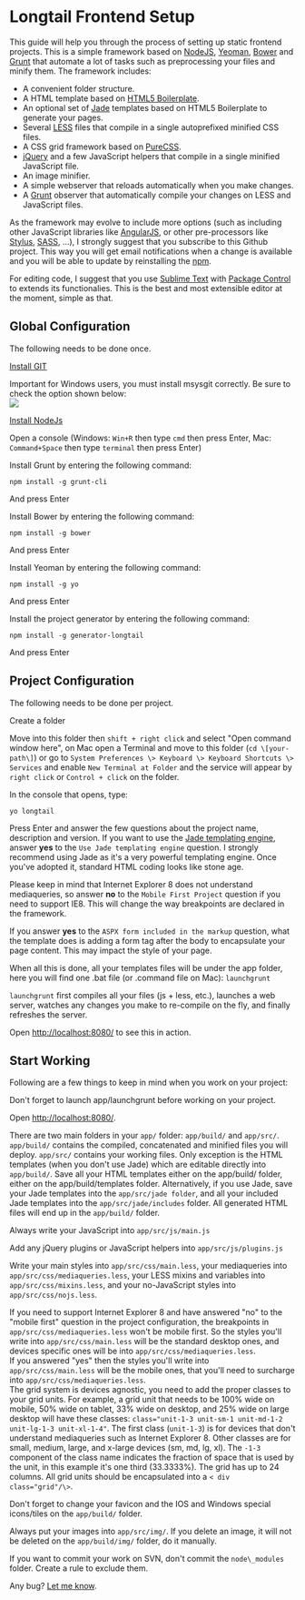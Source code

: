 # Longtail Frontend Setup 

This guide will help you through the process of setting up static frontend projects. This is a simple framework based on [NodeJS][0], [Yeoman][1], [Bower][2] and [Grunt][3] that automate a lot of tasks such as preprocessing your files and minify them. The framework includes:

* A convenient folder structure.
* A HTML template based on [HTML5 Boilerplate][4].
* An optional set of [Jade][5] templates based on HTML5 Boilerplate to generate your pages.
* Several [LESS][6] files that compile in a single autoprefixed minified CSS files.
* A CSS grid framework based on [PureCSS][7].
* [jQuery][8] and a few JavaScript helpers that compile in a single minified JavaScript file.
* An image minifier.
* A simple webserver that reloads automatically when you make changes.
* A [Grunt][3] observer that automatically compile your changes on LESS and JavaScript files.

As the framework may evolve to include more options (such as including other JavaScript libraries like [AngularJS][9], or other pre-processors like [Stylus][10], [SASS][11], ...), I strongly suggest that you subscribe to this Github project. This way you will get email notifications when a change is available and you will be able to update by reinstalling the [npm][13].

For editing code, I suggest that you use [Sublime Text][14] with [Package Control][15] to extends its functionalies. This is the best and most extensible editor at the moment, simple as that.

## Global Configuration

The following needs to be done once.

[Install GIT][16]  

Important for Windows users, you must install msysgit correctly. Be sure to check the option shown below:  
![](http://demo.longtail.com.au/frontend/img/build/mysgit.png)

[Install NodeJs][0]

Open a console (Windows: `Win+R` then type `cmd` then press Enter, Mac: `Command+Space` then type `terminal` then press Enter)

Install Grunt by entering the following command:

    npm install -g grunt-cli

 And press Enter

Install Bower by entering the following command:

    npm install -g bower

 And press Enter

Install Yeoman by entering the following command:

    npm install -g yo

 And press Enter

Install the project generator by entering the following command:

    npm install -g generator-longtail

And press Enter

## Project Configuration

The following needs to be done per project.


Create a folder


Move into this folder then `shift + right click` and select "Open command window here", on Mac open a Terminal and move to this folder (`cd \[your-path\]`) or go to `System Preferences \> Keyboard \> Keyboard Shortcuts \> Services` and enable `New Terminal at Folder` and the service will appear by `right click` or `Control + click` on the folder.


In the console that opens, type:

	yo longtail

Press Enter and answer the few questions about the project name, description and version. If you want to use the [Jade templating engine][5], answer **yes** to the `Use Jade templating engine` question. I strongly recommend using Jade as it's a very powerful templating engine. Once you've adopted it, standard HTML coding looks like stone age.

Please keep in mind that Internet Explorer 8 does not understand mediaqueries, so answer **no** to the `Mobile First Project` question if you need to support IE8\. This will change the way breakpoints are declared in the framework.

If you answer **yes** to the `ASPX form included in the markup` question, what the template does is adding a form tag after the body to encapsulate your page content. This may impact the style of your page.

When all this is done, all your templates files will be under the app folder, here you will find one .bat file (or .command file on Mac): `launchgrunt`

`launchgrunt` first compiles all your files (js + less, etc.), launches a web server, watches any changes you make to re-compile on the fly, and finally refreshes the server.

Open [http://localhost:8080/][17] to see this in action.

## Start Working

Following are a few things to keep in mind when you work on your project:


Don't forget to launch app/launchgrunt before working on your project.

Open [http://localhost:8080/][17].

There are two main folders in your `app/` folder: `app/build/` and `app/src/`. `app/build/` contains the compiled, concatenated and minified files you will deploy. `app/src/` contains your working files. Only exception is the HTML templates (when you don't use Jade) which are editable directly into `app/build/`. Save all your HTML templates either on the app/build/ folder, either on the app/build/templates folder. 
Alternatively, if you use Jade, save your Jade templates into the `app/src/jade folder`, and all your included Jade templates into the `app/src/jade/includes` folder. All generated HTML files will end up in the `app/build/` folder.

Always write your JavaScript into `app/src/js/main.js`

Add any jQuery plugins or JavaScript helpers into `app/src/js/plugins.js`

Write your main styles into `app/src/css/main.less`, your mediaqueries into `app/src/css/mediaqueries.less`, your LESS mixins and variables into `app/src/css/mixins.less`, and your no-JavaScript styles into `app/src/css/nojs.less`.

If you need to support Internet Explorer 8 and have answered "no" to the "mobile first" question in the project configuration, the breakpoints in `app/src/css/mediaqueries.less` won't be mobile first. So the styles you'll write into `app/src/css/main.less` will be the standard desktop ones, and devices specific ones will be into `app/src/css/mediaqueries.less`.  
If you answered "yes" then the styles you'll write into `app/src/css/main.less` will be the mobile ones, that you'll need to surcharge into `app/src/css/mediaqueries.less`.  
The grid system is devices agnostic, you need to add the proper classes to your grid units. For example, a grid unit that needs to be 100% wide on mobile, 50% wide on tablet, 33% wide on desktop, and 25% wide on large desktop will have these classes: `class="unit-1-3 unit-sm-1 unit-md-1-2 unit-lg-1-3 unit-xl-1-4"`. The first class (`unit-1-3`) is for devices that don't understand mediaqueries such as Internet Explorer 8\. Other classes are for small, medium, large, and x-large devices (sm, md, lg, xl). The `-1-3` component of the class name indicates the fraction of space that is used by the unit, in this example it's one third (33.3333%). The grid has up to 24 columns. All grid units should be encapsulated into a `< div class="grid"/\>`.

Don't forget to change your favicon and the IOS and Windows special icons/tiles on the `app/build/` folder.

Always put your images into `app/src/img/`. If you delete an image, it will not be deleted on the `app/build/img/` folder, do it manually.

If you want to commit your work on SVN, don't commit the `node\_modules` folder. Create a rule to exclude them.

Any bug? [Let me know][18].


[0]: http://nodejs.org/
[1]: http://yeoman.io/
[2]: http://bower.io/
[3]: http://gruntjs.com/
[4]: http://html5boilerplate.com/
[5]: http://jade-lang.com/
[6]: http://lesscss.org/
[7]: http://purecss.io/
[8]: https://jquery.org/
[9]: https://angularjs.org/
[10]: http://learnboost.github.io/stylus/
[11]: http://sass-lang.com/
[12]: https://github.com/rkgttr/generator-longtail
[13]: #npm
[14]: http://www.sublimetext.com/2
[15]: https://sublime.wbond.net/
[16]: http://git-scm.com/downloads
[17]: http://localhost:8080/
[18]: mailto:eguittiere@longtail.com.au
